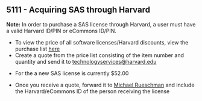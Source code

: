  ## 5111 - Acquiring SAS through Harvard ##

 **Note:** In order to purchase a SAS license through Harvard, a user must have a valid Harvard ID/PIN or eCommons ID/PIN.

 - To view the price of all software licenses/Harvard discounts, view the purchase list [here](http://huit.harvard.edu/tps_pricelist)
 - Create a quote from the price list consisting of the item number and quantity and send it to <technologyservices@harvard.edu>
  * For the a new SAS license is currently $52.00
 - Once you receive a quote, forward it to [Michael Rueschman](<mrueschman@rics.bwh.harvard.edu>) and include the Harvard/eCommons ID of the person receiving the license
